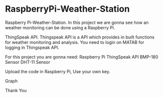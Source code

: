 # RaspberryPi-Weather-Station
Raspberry Pi-Weather-Station.
In this project we are gonna see how an weather monitoring can be done using a Raspberry Pi.

ThingSpeak API.
Thingspeak API is a API which provides in built functions for weather monitoring and analysis. You need to login on MATAB for logging in Thingspeak API.



For this project you are gonna need:
Raspberry Pi
ThingSpeak API
BMP-180 Sensor
DHT-11 Sensor


Upload the code in Raspberry Pi, Use your own key.

Graph

Thank You

